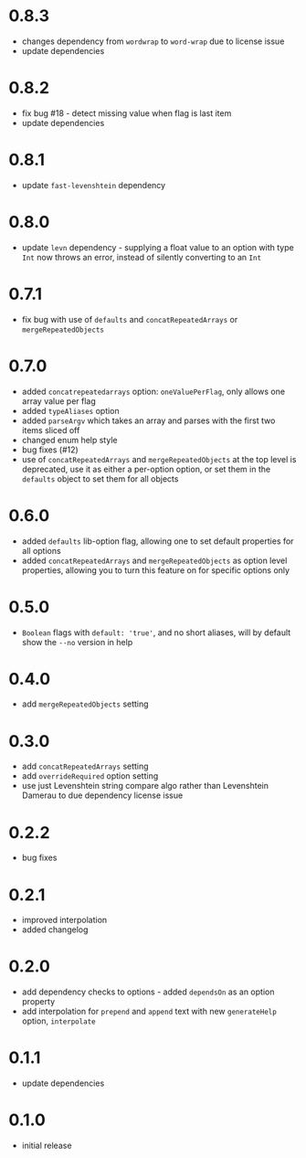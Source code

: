 # 0.8.3
- changes dependency from `wordwrap` to `word-wrap` due to license issue
- update dependencies

# 0.8.2
- fix bug #18 - detect missing value when flag is last item
- update dependencies

# 0.8.1
- update `fast-levenshtein` dependency

# 0.8.0
- update `levn` dependency - supplying a float value to an option with type `Int` now throws an error, instead of silently converting to an `Int`

# 0.7.1
- fix bug with use of `defaults` and `concatRepeatedArrays` or `mergeRepeatedObjects`

# 0.7.0
- added `concatrepeatedarrays` option: `oneValuePerFlag`, only allows one array value per flag
- added `typeAliases` option
- added `parseArgv` which takes an array and parses with the first two items sliced off
- changed enum help style
- bug fixes (#12)
- use of `concatRepeatedArrays` and `mergeRepeatedObjects` at the top level is deprecated, use it as either a per-option option, or set them in the `defaults` object to set them for all objects

# 0.6.0
- added `defaults` lib-option flag, allowing one to set default properties for all options
- added `concatRepeatedArrays` and `mergeRepeatedObjects` as option level properties, allowing you to turn this feature on for specific options only

# 0.5.0
- `Boolean` flags with `default: 'true'`, and no short aliases, will by default show the `--no` version in help

# 0.4.0
- add `mergeRepeatedObjects` setting

# 0.3.0
- add `concatRepeatedArrays` setting
- add `overrideRequired` option setting
- use just Levenshtein string compare algo rather than Levenshtein Damerau to due dependency license issue

# 0.2.2
- bug fixes

# 0.2.1
- improved interpolation
- added changelog

# 0.2.0
- add dependency checks to options - added `dependsOn` as an option property
- add interpolation for `prepend` and `append` text with new `generateHelp` option, `interpolate`

# 0.1.1
- update dependencies

# 0.1.0
- initial release
